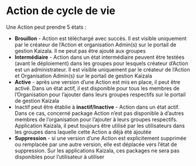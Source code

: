 # <a name="action-lifecycle"></a>Action de cycle de vie

Une Action peut prendre 5 états :

* **Brouillon** - Action est téléchargé avec succès. Il est visible uniquement par le créateur de l’Action et organisation Admin(s) sur le portail de gestion Kaizala. Il ne peut pas être ajouté aux groupes
* **Intermédiaire** - Action dans un état intermédiaire peuvent être testées (avant le déploiement) dans les groupes pour lesquels créateur d’Action est un administrateur. Il est visible uniquement par le créateur de l’Action et Organisation Admin(s) sur le portail de gestion Kaizala
* **Active** - après une version d’une Action est mis en place, il peut être activé. Dans un état actif, il est disponible pour tous les membres de l’Organisation pour l’ajouter dans leurs groupes respectifs sur le portail de gestion Kaizala
* Inactif peut être établie à **inactif/Inactive** - Action dans un état actif. Dans ce cas, concerné package Action n’est pas disponible à d’autres membres de l’organisation pour l’ajouter à leurs groupes respectifs. Application Kaizala, il peut toujours être utilisé par les utilisateurs dans les groupes dans laquelle cette Action a déjà été ajoutée
* **Suppression** - si une version d’une Action est explicitement supprimée ou remplacée par une autre version, elle est déplacée vers l’état de suppression. Sur les applications Kaizala, ces packages ne sera pas disponibles pour l’utilisateur à utiliser
